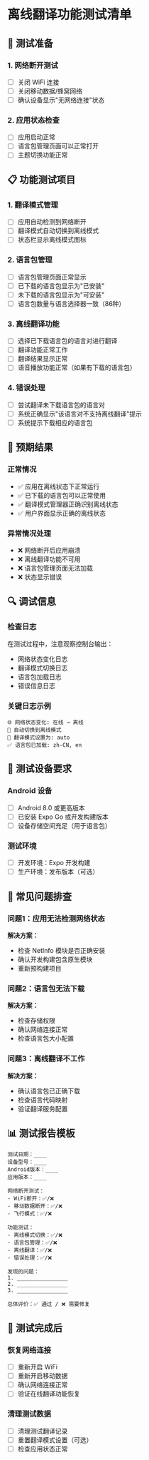 # 离线翻译功能测试清单

## 🔧 测试准备

### 1. 网络断开测试
- [ ] 关闭 WiFi 连接
- [ ] 关闭移动数据/蜂窝网络
- [ ] 确认设备显示"无网络连接"状态

### 2. 应用状态检查
- [ ] 应用启动正常
- [ ] 语言包管理页面可以正常打开
- [ ] 主题切换功能正常

## 📋 功能测试项目

### 1. 翻译模式管理
- [ ] 应用自动检测到网络断开
- [ ] 翻译模式自动切换到离线模式
- [ ] 状态栏显示离线模式图标

### 2. 语言包管理
- [ ] 语言包管理页面正常显示
- [ ] 已下载的语言包显示为"已安装"
- [ ] 未下载的语言包显示为"可安装"
- [ ] 语言包数量与语言选择器一致（86种）

### 3. 离线翻译功能
- [ ] 选择已下载语言包的语言对进行翻译
- [ ] 翻译功能正常工作
- [ ] 翻译结果显示正常
- [ ] 语音播放功能正常（如果有下载的语言包）

### 4. 错误处理
- [ ] 尝试翻译未下载语言包的语言对
- [ ] 系统正确显示"该语言对不支持离线翻译"提示
- [ ] 系统提示下载相应的语言包

## 🎯 预期结果

### 正常情况
- ✅ 应用在离线状态下正常运行
- ✅ 已下载的语言包可以正常使用
- ✅ 翻译模式管理器正确识别离线状态
- ✅ 用户界面显示正确的离线状态

### 异常情况处理
- ❌ 网络断开后应用崩溃
- ❌ 离线翻译功能不可用
- ❌ 语言包管理页面无法加载
- ❌ 状态显示错误

## 🔍 调试信息

### 检查日志
在测试过程中，注意观察控制台输出：
- 网络状态变化日志
- 翻译模式切换日志
- 语言包加载日志
- 错误信息日志

### 关键日志示例
```
🌐 网络状态变化: 在线 → 离线
🔄 自动切换到离线模式
📱 翻译模式设置为: auto
✅ 语言包已加载: zh-CN, en
```

## 📱 测试设备要求

### Android 设备
- [ ] Android 8.0 或更高版本
- [ ] 已安装 Expo Go 或开发构建版本
- [ ] 设备存储空间充足（用于语言包）

### 测试环境
- [ ] 开发环境：Expo 开发构建
- [ ] 生产环境：发布版本（可选）

## 🚨 常见问题排查

### 问题1：应用无法检测网络状态
**解决方案：**
- 检查 NetInfo 模块是否正确安装
- 确认开发构建包含原生模块
- 重新预构建项目

### 问题2：语言包无法下载
**解决方案：**
- 检查存储权限
- 确认网络连接正常
- 检查语言包大小配置

### 问题3：离线翻译不工作
**解决方案：**
- 确认语言包已正确下载
- 检查语言代码映射
- 验证翻译服务配置

## 📊 测试报告模板

```
测试日期：____
设备型号：____
Android版本：____
应用版本：____

网络断开测试：
- WiFi断开：✅/❌
- 移动数据断开：✅/❌
- 飞行模式：✅/❌

功能测试：
- 离线模式切换：✅/❌
- 语言包管理：✅/❌
- 离线翻译：✅/❌
- 错误处理：✅/❌

发现的问题：
1. ________________
2. ________________
3. ________________

总体评价：✅ 通过 / ❌ 需要修复
```

## 🔄 测试完成后

### 恢复网络连接
- [ ] 重新开启 WiFi
- [ ] 重新开启移动数据
- [ ] 确认网络连接正常
- [ ] 验证在线翻译功能恢复

### 清理测试数据
- [ ] 清理测试翻译记录
- [ ] 重置翻译模式设置（可选）
- [ ] 检查应用状态正常
